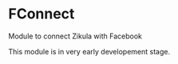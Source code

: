 FConnect
========

Module to connect Zikula with Facebook


This module is in very early developement stage.

